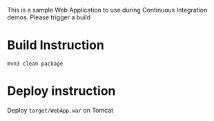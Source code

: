 This is a sample Web Application to use during Continuous Integration demos.
Please trigger a build
# Build Instruction

```
mvn3 clean package
```

# Deploy instruction

Deploy ```target/WebApp.war``` on Tomcat
 
